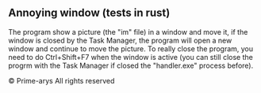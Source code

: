 ## Annoying window (tests in rust)

The program show a picture (the "im" file) in a window and move it, if the window is closed by the Task Manager, the program will open a new window and continue to move the picture.
To really close the program, you need to do Ctrl+Shift+F7 when the window is active (you can still close the progrm with the Task Manager if closed the "handler.exe" process before).

© Prime-arys All rights reserved
